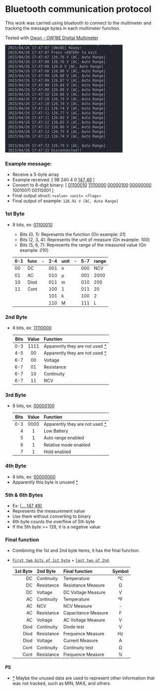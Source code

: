 # Bluetooth communication protocol 

This work was carried using bluetooth to connect to the multimeter and tracking the message bytes in each multimeter function.

Tested with [Owon - OW18E Digital Multimeter](https://owon.com.hk/products_owon_ow18d%7Ce_4_1%7C2_digits__handheld_digital_multimeter)

![](/screenshot/ow18e.png)

### Example message:

* Receive a 5-byte array
* Example received: [ 98 240 4 0 [147 49](#5th--6th-bytes) ]
* Convert to 8-digit binary: [ [01100010](#1st-byte) [11110000](#2nd-byte) [00000100](#3rd-byte) [00000000](#4th-byte) 10010011 00110001 ]
* Final output struct: `<value> <unit> <flags>`
* Final output of example: `126.91 V [AC, Auto Range]`

### 1st Byte

* 8 bits, ex: [01100010](#example-message)

    * Bits (0, 1): Represents the function (On example: *01*)
    * Bits (2, 3, 4): Represents the unit of measure (On example: *100*)
    * Bits (5, 6, 7): Represents the range of the measured value (On example: *010*)

    | 0-1 | func | -   | 2-4 | unit | -   | 5-7 | range |
    | --- | ---  | --- | --- | ---  | --- | --- | ---   |
    | 00  | DC   |     | 001 | n    |     | 000 | NCV   |
    | 01  | AC   |     | 010 | µ    |     | 001 | 2000  |
    | 10  | Diod |     | 011 | m    |     | 010 | 200   |
    | 11  | Cont |     | 100 | 1    |     | 011 | 20    |
    |     |      |     | 101 | k    |     | 100 | 2     |
    |     |      |     | 110 | M    |     | 111 | L     |

### 2nd Byte

* 8 bits, ex: [11110000](#example-message)

    | Bits | Value | Function                              |
    | ---: | :---: | :---                                  |
    | 0-3  | 1111  | Apparently they are not used [*](#ps) |
    | 4-5  | 00    | Apparently they are not used [*](#ps) |
    | 6-7  | 00    | Voltage                               |
    | 6-7  | 01    | Resistance                            |
    | 6-7  | 10    | Continuity                            |
    | 6-7  | 11    | NCV                                   |

### 3rd Byte

* 8 bits, ex: [00000100](#example-message)

    | Bits | Value | Function                              |
    | ---: | :---: | :---                                  |
    | 0-3  | 0000  | Apparently they are not used [*](#ps) |
    | 4    | 1     | Low Battery                           |
    | 5    | 1     | Auto range enabled                    |
    | 6    | 1     | Relative mode enabled                 |
    | 7    | 1     | Hold enabled                          |

### 4th Byte

* 8 bits, ex: [00000000](#example-message)
* Apparently this byte is unused [*](#ps)

### 5th & 6th Bytes

* Ex: [\[... 147 49\]](#example-message)
* Represents the measurement value
* Use them without converting to binary
* 6th byte counts the overflow of 5th byte
* If the 5th byte >= 128, it is a negative value

### Final function

* Combining the 1st and 2nd byte items, it has the final function.
* [`First two bits of 1st byte`](#1st-byte) + [`last two of 2nd`](#2nd-byte).

    | 1st Byte | 2nd Byte   | Final function      | Symbol |
    | ---:     | :---       | :---                | :---:  |
    | DC       | Continuity | Temperature         | ºC     |
    | DC       | Resistance | Resistance Measure  | Ω      |
    | DC       | Voltage    | DC Voltage Measure  | V      |
    | AC       | Continuity | Temperature         | ºF     |
    | AC       | NCV        | NCV Measure         | -      |
    | AC       | Resistance | Capacitance Measure | F      |
    | AC       | Voltage    | AC Voltage Measure  | V      |
    | Diod     | Continuity | Diode test          | V      |
    | Diod     | Resistance | Frequence Measure   | Hz     |
    | Diod     | Voltage    | Current Measure     | A      |
    | Cont     | Continuity | Continuity test     | Ω      |
    | Cont     | Resistance | Frequence Measure   | %      |

#### PS

* [\*](#ps) Maybe the unused data are used to represent other information that was not tracked, such as MIN, MAX, and others.